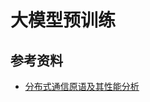 # 大模型预训练

## 参考资料

- [<u>分布式通信原语及其性能分析</u>](https://zhuanlan.zhihu.com/p/706135598?utm_campaign=shareopn&utm_medium=social&utm_psn=1851187423171723265&utm_source=wechat_session)

